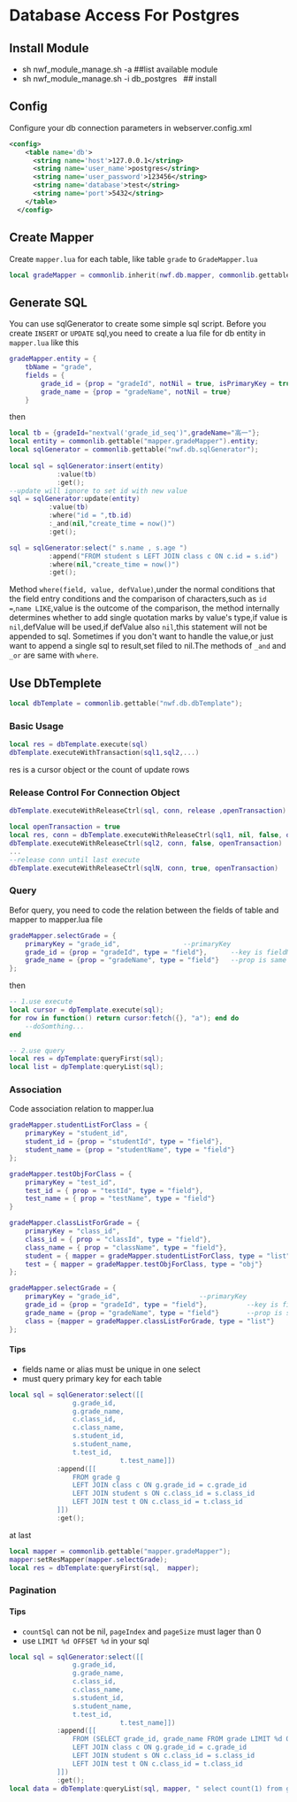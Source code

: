 # Database Access For Postgres
## Install Module  
* sh nwf_module_manage.sh -a               ##list available module  
* sh nwf_module_manage.sh -i db_postgres   ## install
## Config
Configure your db connection parameters in webserver.config.xml
```xml
<config>
    <table name='db'>
      <string name='host'>127.0.0.1</string>
      <string name='user_name'>postgres</string>
      <string name='user_password'>123456</string>
      <string name='database'>test</string>
      <string name='port'>5432</string>
    </table>  
  </config>
```
## Create Mapper  
Create `mapper.lua` for each table, like table `grade` to `GradeMapper.lua`
```lua
local gradeMapper = commonlib.inherit(nwf.db.mapper, commonlib.gettable("mapper.gradeMapper"));
```

## Generate SQL
You can use sqlGenerator to create some simple sql script.
Before you create `INSERT` or `UPDATE` sql,you need to create a lua file for db entity in `mapper.lua` like this  
```lua
gradeMapper.entity = {
	tbName = "grade",
	fields = {
		grade_id = {prop = "gradeId", notNil = true, isPrimaryKey = true},
		grade_name = {prop = "gradeName", notNil = true}
	}
```
then
```lua
local tb = {gradeId="nextval('grade_id_seq')",gradeName="高一"};
local entity = commonlib.gettable("mapper.gradeMapper").entity;
local sqlGenerator = commonlib.gettable("nwf.db.sqlGenerator");
	
local sql = sqlGenerator:insert(entity)
			:value(tb)
			:get();
--update will ignore to set id with new value
sql = sqlGenerator:update(entity)
		  :value(tb)
		  :where("id = ",tb.id)
		  :_and(nil,"create_time = now()")
		  :get();

sql = sqlGenerator:select(" s.name , s.age ")
		  :append("FROM student s LEFT JOIN class c ON c.id = s.id")
		  :where(nil,"create_time = now()")
		  :get();
```
Method `where(field, value, defValue)`,under the normal conditions that the field entry conditions and the comparison of characters,such as `id =`,`name LIKE`,value is the outcome of the comparison, the method internally determines whether to add single quotation marks by value's type,if value is `nil`,defValue will be used,if defValue also `nil`,this statement will not be appended to sql. Sometimes if you don't want to handle the value,or just want to append a single sql to result,set filed to nil.The methods of `_and` and `_or` are same with `where`.

##  Use DbTemplete
```lua
local dbTemplate = commonlib.gettable("nwf.db.dbTemplate");
```
### Basic Usage
```lua
local res = dbTemplate.execute(sql)
dbTemplate.executeWithTransaction(sql1,sql2,...)
```
res is a cursor object or the count of update rows

### Release Control For Connection Object
```lua
dbTemplate.executeWithReleaseCtrl(sql, conn, release ,openTransaction)

local openTransaction = true
local res, conn = dbTemplate.executeWithReleaseCtrl(sql1, nil, false, openTransaction)
dbTemplate.executeWithReleaseCtrl(sql2, conn, false, openTransaction)
...
--release conn until last execute
dbTemplate.executeWithReleaseCtrl(sqlN, conn, true, openTransaction)
```
### Query
Befor query, you need to code the relation between the fields of table and mapper to mapper.lua file
```lua
gradeMapper.selectGrade = {
	primaryKey = "grade_id", 				--primaryKey 
	grade_id = {prop = "gradeId", type = "field"},		--key is fieldName define in sql
	grade_name = {prop = "gradeName", type = "field"}	--prop is same to alias,to solve problem that the Postgres check out the field is lowercase 
};
``` 
then
```lua
-- 1.use execute
local cursor = dpTemplate.execute(sql);
for row in function() return cursor:fetch({}, "a"); end do
	--doSomthing...
end

-- 2.use query 
local res = dpTemplate:queryFirst(sql);
local list = dpTemplate:queryList(sql);
```
### Association
Code association relation to mapper.lua  
```lua
gradeMapper.studentListForClass = {
	primaryKey = "student_id",
	student_id = {prop = "studentId", type = "field"},
	student_name = {prop = "studentName", type = "field"}
};

gradeMapper.testObjForClass = {
	primaryKey = "test_id",
	test_id = { prop = "testId", type = "field"},
	test_name = { prop = "testName", type = "field"}
}

gradeMapper.classListForGrade = {
	primaryKey = "class_id",
	class_id = { prop = "classId", type = "field"},
	class_name = { prop = "className", type = "field"},
	student = { mapper = gradeMapper.studentListForClass, type = "list"},   --type="list" means one to many	
	test = { mapper = gradeMapper.testObjForClass, type = "obj"}		--type="obj" means one to one
};

gradeMapper.selectGrade = {
	primaryKey = "grade_id", 					--primaryKey 
	grade_id = {prop = "gradeId", type = "field"},			--key is fieldName define in sql
	grade_name = {prop = "gradeName", type = "field"}		--prop is same to alias,to solve problem that the Postgres check out the field is lowercase 
	class = {mapper = gradeMapper.classListForGrade, type = "list"} 
};
```  
#### Tips
* fields name or alias must be unique in one select
* must query primary key for each table

```lua
local sql = sqlGenerator:select([[
				g.grade_id,
				g.grade_name,
				c.class_id,
				c.class_name,
				s.student_id,
				s.student_name,
				t.test_id,
                        	t.test_name]])
			:append([[
				FROM grade g
				LEFT JOIN class c ON g.grade_id = c.grade_id
				LEFT JOIN student s ON c.class_id = s.class_id
				LEFT JOIN test t ON c.class_id = t.class_id
			]])
			:get();
```
at last
```lua
local mapper = commonlib.gettable("mapper.gradeMapper");
mapper:setResMapper(mapper.selectGrade);
local res = dbTemplate:queryFirst(sql,  mapper);
```
### Pagination
#### Tips
* `countSql` can not be nil, `pageIndex` and `pageSize` must lager than 0
* use `LIMIT %d OFFSET %d` in your sql
```lua
local sql = sqlGenerator:select([[
				g.grade_id,
				g.grade_name,
				c.class_id,
				c.class_name,
				s.student_id,
				s.student_name,
				t.test_id,
                        	t.test_name]])
			:append([[
				FROM (SELECT grade_id, grade_name FROM grade LIMIT %d OFFSET %d) g 
				LEFT JOIN class c ON g.grade_id = c.grade_id
				LEFT JOIN student s ON c.class_id = s.class_id
				LEFT JOIN test t ON c.class_id = t.class_id
			]])
			:get();
local data = dbTemplate:queryList(sql, mapper, " select count(1) from grade ", 1, 3);
```
